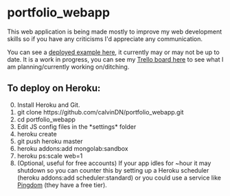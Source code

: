 portfolio_webapp
================

This web application is being made mostly to improve my web development skills so if you have any criticisms I'd appreciate any communication.

You can see a [deployed example here](http://floating-atoll-7245.herokuapp.com/), it currently may or may not be up to date. It is a work in progress, you can see my [Trello board here](https://trello.com/b/TR7a0Rw9/portfolio-webapp) to see what I am planning/currently working on/ditching.


To deploy on Heroku:
-------------------
<ol start="0">
<li>Install Heroku and Git.</li>
<li>git clone https://github.com/calvinDN/portfolio_webapp.git</li>
<li>cd portfolio_webapp</li>
<li>Edit JS config files in the *settings* folder</li>
<li>heroku create</li>
<li>git push heroku master</li>
<li>heroku addons:add mongolab:sandbox</li>
<li>heroku ps:scale web=1</li>
<li> (Optional, useful for free accounts) If your app idles for ~hour it may shutdown so you can counter this by setting up a Heroku scheduler (heroku addons:add scheduler:standard) or you could use a service like <a href="https://www.pingdom.com/">Pingdom</a> (they have a free tier). </li>
</ol>